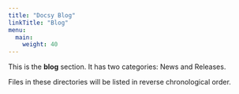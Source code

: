 ```yaml
---
title: "Docsy Blog"
linkTitle: "Blog"
menu:
  main:
    weight: 40
---
```



This is the **blog** section. It has two categories: News and Releases.

Files in these directories will be listed in reverse chronological order.

